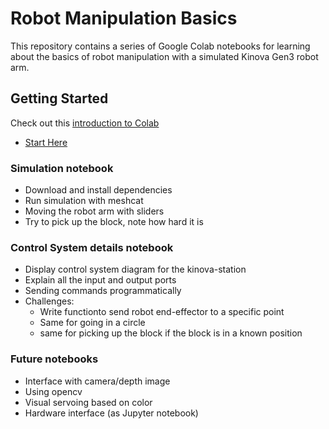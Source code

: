 # Robot Manipulation Basics
This repository contains a series of Google Colab notebooks for learning about the basics of robot manipulation with a simulated Kinova Gen3 robot arm.

## Getting Started

Check out this [introduction to Colab](https://colab.research.google.com/notebooks/basic_features_overview.ipynb)

- [Start Here](https://colab.research.google.com/github/vincekurtz/basic-robot-manipulation/blob/main/01_colab-intro.ipynb)

### Simulation notebook

- Download and install dependencies
- Run simulation with meshcat
- Moving the robot arm with sliders
- Try to pick up the block, note how hard it is

### Control System details notebook

- Display control system diagram for the kinova-station
- Explain all the input and output ports
- Sending commands programmatically
- Challenges:
    - Write functionto send robot end-effector to a specific point
    - Same for going in a circle
    - same for picking up the block if the block is in a known position

### Future notebooks

- Interface with camera/depth image
- Using opencv
- Visual servoing based on color
- Hardware interface (as Jupyter notebook)
